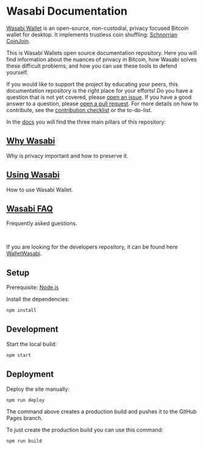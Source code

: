 # Wasabi Documentation

[Wasabi Wallet](https://wasabiwallet.io) is an open-source, non-custodial, privacy focused Bitcoin wallet for desktop. It implements trustless coin shuffling: [Schnorrian CoinJoin](https://github.com/nopara73/ZeroLink/).

This is Wasabi Wallets open source documentation repository.
Here you will find information about the nuances of privacy in Bitcoin, how Wasabi solves these difficult problems, and how you can use these tools to defend yourself. 

If you would like to support the project by educating your peers, this documentation repository is the right place for your efforts! 
Do you have a question that is not yet covered, please [open an issue](https://github.com/zkSNACKs/WasabiDoc/issues). 
If you have a good answer to a question, please [open a pull request](https://github.com/zkSNACKs/WasabiDoc/pulls). 
For more details on how to contribute, see the [contribution checklist](/docs/ContributionChecklist.md) or the to-do-list.

In the [docs](https://github.com/zkSNACKs/WasabiDoc/tree/master/docs) you will find the three main pillars of this repository:

## [Why Wasabi](https://github.com/zkSNACKs/WasabiDoc/tree/master/docs/why-wasabi)
Why is privacy important and how to preserve it.


## [Using Wasabi](https://github.com/zkSNACKs/WasabiDoc/tree/master/docs/using-wasabi)
How to use Wasabi Wallet.


## [Wasabi FAQ](https://github.com/zkSNACKs/WasabiDoc/tree/master/docs/FAQ)
Frequently asked guestions.

</br>

If you are looking for the developers repository, it can be found here [WalletWasabi](https://github.com/zkSNACKs/WalletWasabi).


## Setup

Prerequisite: [Node.js](https://nodejs.org/en/download/)

Install the dependencies:

```bash
npm install
```

## Development

Start the local build:

```bash
npm start
```

## Deployment

Deploy the site manually:

```bash
npm run deploy
```

The command above creates a production build and pushes it to the GitHub Pages branch.

To just create the production build you can use this command:

```bash
npm run build
```
